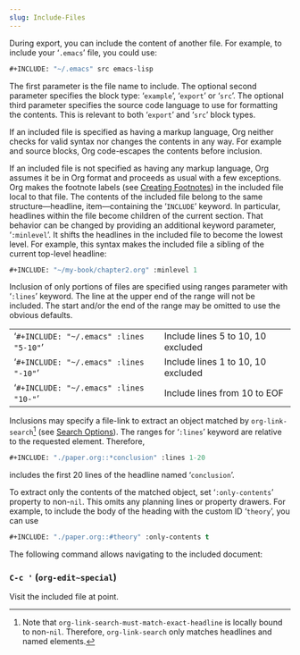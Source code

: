 ```yaml
---
slug: Include-Files
---
```


During export, you can include the content of another file. For example, to include your ‘`.emacs`’ file, you could use:

```lisp
#+INCLUDE: "~/.emacs" src emacs-lisp
```

The first parameter is the file name to include. The optional second parameter specifies the block type: ‘`example`’, ‘`export`’ or ‘`src`’. The optional third parameter specifies the source code language to use for formatting the contents. This is relevant to both ‘`export`’ and ‘`src`’ block types.

If an included file is specified as having a markup language, Org neither checks for valid syntax nor changes the contents in any way. For example and source blocks, Org code-escapes the contents before inclusion.

If an included file is not specified as having any markup language, Org assumes it be in Org format and proceeds as usual with a few exceptions. Org makes the footnote labels (see [Creating Footnotes](Creating-Footnotes)) in the included file local to that file. The contents of the included file belong to the same structure—headline, item—containing the ‘`INCLUDE`’ keyword. In particular, headlines within the file become children of the current section. That behavior can be changed by providing an additional keyword parameter, ‘`:minlevel`’. It shifts the headlines in the included file to become the lowest level. For example, this syntax makes the included file a sibling of the current top-level headline:

```lisp
#+INCLUDE: "~/my-book/chapter2.org" :minlevel 1
```

Inclusion of only portions of files are specified using ranges parameter with ‘`:lines`’ keyword. The line at the upper end of the range will not be included. The start and/or the end of the range may be omitted to use the obvious defaults.

|                                         |                                    |
| --------------------------------------- | ---------------------------------- |
| ‘`#+INCLUDE: "~/.emacs" :lines "5-10"`’ | Include lines 5 to 10, 10 excluded |
| ‘`#+INCLUDE: "~/.emacs" :lines "-10"`’  | Include lines 1 to 10, 10 excluded |
| ‘`#+INCLUDE: "~/.emacs" :lines "10-"`’  | Include lines from 10 to EOF       |

Inclusions may specify a file-link to extract an object matched by `org-link-search`[^1] (see [Search Options](Search-Options)). The ranges for ‘`:lines`’ keyword are relative to the requested element. Therefore,

```lisp
#+INCLUDE: "./paper.org::*conclusion" :lines 1-20
```

includes the first 20 lines of the headline named ‘`conclusion`’.

To extract only the contents of the matched object, set ‘`:only-contents`’ property to non-`nil`. This omits any planning lines or property drawers. For example, to include the body of the heading with the custom ID ‘`theory`’, you can use

```lisp
#+INCLUDE: "./paper.org::#theory" :only-contents t
```

The following command allows navigating to the included document:

### `C-c '` (`org-edit~special`)

Visit the included file at point.

[^1]: Note that `org-link-search-must-match-exact-headline` is locally bound to non-`nil`. Therefore, `org-link-search` only matches headlines and named elements.
